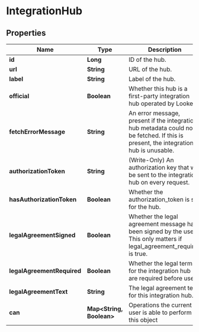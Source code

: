 
# IntegrationHub

## Properties
Name | Type | Description | Notes
------------ | ------------- | ------------- | -------------
**id** | **Long** | ID of the hub. |  [optional]
**url** | **String** | URL of the hub. |  [optional]
**label** | **String** | Label of the hub. |  [optional]
**official** | **Boolean** | Whether this hub is a first-party integration hub operated by Looker. |  [optional]
**fetchErrorMessage** | **String** | An error message, present if the integration hub metadata could not be fetched. If this is present, the integration hub is unusable. |  [optional]
**authorizationToken** | **String** | (Write-Only) An authorization key that will be sent to the integration hub on every request. |  [optional]
**hasAuthorizationToken** | **Boolean** | Whether the authorization_token is set for the hub. |  [optional]
**legalAgreementSigned** | **Boolean** | Whether the legal agreement message has been signed by the user. This only matters if legal_agreement_required is true. |  [optional]
**legalAgreementRequired** | **Boolean** | Whether the legal terms for the integration hub are required before use. |  [optional]
**legalAgreementText** | **String** | The legal agreement text for this integration hub. |  [optional]
**can** | **Map&lt;String, Boolean&gt;** | Operations the current user is able to perform on this object |  [optional]



